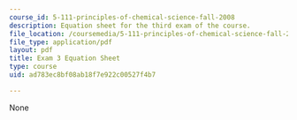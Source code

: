 ```yaml
---
course_id: 5-111-principles-of-chemical-science-fall-2008
description: Equation sheet for the third exam of the course.
file_location: /coursemedia/5-111-principles-of-chemical-science-fall-2008/ad783ec8bf08ab18f7e922c00527f4b7_Exam3_Eqns.pdf
file_type: application/pdf
layout: pdf
title: Exam 3 Equation Sheet
type: course
uid: ad783ec8bf08ab18f7e922c00527f4b7

---
```

None